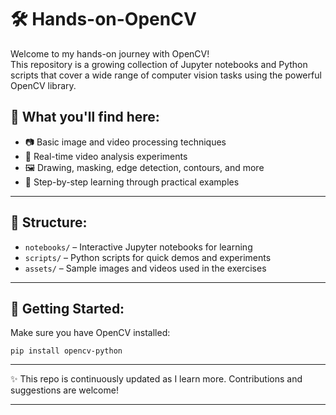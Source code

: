 # 🛠️ Hands-on-OpenCV

Welcome to my hands-on journey with OpenCV!  
This repository is a growing collection of Jupyter notebooks and Python scripts that cover a wide range of computer vision tasks using the powerful OpenCV library.

## 📌 What you'll find here:

- 📷 Basic image and video processing techniques  
- 🧪 Real-time video analysis experiments  
- 🖼️ Drawing, masking, edge detection, contours, and more  
- 🧠 Step-by-step learning through practical examples

---

## 📁 Structure:

- `notebooks/` – Interactive Jupyter notebooks for learning
- `scripts/` – Python scripts for quick demos and experiments
- `assets/` – Sample images and videos used in the exercises

---

## 🚀 Getting Started:
Make sure you have OpenCV installed:
```
pip install opencv-python
```

---

✨ This repo is continuously updated as I learn more. Contributions and suggestions are welcome!

---
